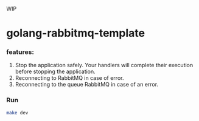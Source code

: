 WIP

# golang-rabbitmq-template

### features:
1. Stop the application safely. Your handlers will complete their execution before stopping the application.
2. Reconnecting to RabbitMQ in case of error.
3. Reconnecting to the queue RabbitMQ in case of an error.


### Run
```bash
make dev
 ```


